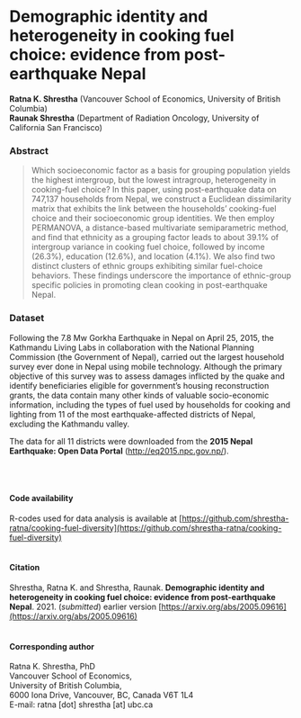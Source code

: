 # Demographic identity and heterogeneity in cooking fuel choice: evidence from post-earthquake Nepal

**Ratna K. Shrestha** (Vancouver School of Economics, University of British Columbia)<br/>
**Raunak Shrestha** (Department of Radiation Oncology, University of California San Francisco)<br/>


### Abstract
> Which socioeconomic factor as a basis for grouping population yields the highest intergroup, but the lowest intragroup, heterogeneity in cooking-fuel choice? In this paper, using post-earthquake data on 747,137 households from Nepal, we construct a Euclidean dissimilarity matrix that exhibits the link between the households’ cooking-fuel choice and their socioeconomic group identities. We then employ PERMANOVA, a distance-based multivariate semiparametric method, and find that ethnicity as a grouping factor leads to about 39.1% of intergroup variance in cooking fuel choice, followed by income (26.3%), education (12.6%), and location (4.1%). We also find two distinct clusters of ethnic groups exhibiting similar fuel-choice behaviors. These findings underscore the importance of ethnic-group specific policies in promoting clean cooking in post-earthquake Nepal.

### Dataset
Following the 7.8 Mw Gorkha Earthquake in Nepal on April 25, 2015, the Kathmandu Living Labs in collaboration with the National Planning Commission (the Government of Nepal), carried out the largest household survey ever done in Nepal using mobile technology. Although the primary objective of this survey was to assess damages inflicted by the quake and identify beneficiaries eligible for government’s housing reconstruction grants, the data contain many other kinds of valuable socio-economic information, including the types of fuel used by households for cooking and lighting from 11 of the most earthquake-affected districts of Nepal, excluding the Kathmandu valley. 

The data for all 11 districts were downloaded from the **2015 Nepal Earthquake: Open Data Portal** (<http://eq2015.npc.gov.np/>). 

<br/><br/>

#### Code availability
R-codes used for data analysis is available at [https://github.com/shrestha-ratna/cooking-fuel-diversity](https://github.com/shrestha-ratna/cooking-fuel-diversity)
<br/><br/>

#### Citation
Shrestha, Ratna K. and Shrestha, Raunak. **Demographic identity and heterogeneity in cooking fuel choice: evidence from post-earthquake Nepal**. 2021. (*submitted*) earlier version [https://arxiv.org/abs/2005.09616](https://arxiv.org/abs/2005.09616)
<br/><br/>

#### Corresponding author
Ratna K. Shrestha, PhD <br/>
Vancouver School of Economics, <br/>
University of British Columbia, <br/>
6000 Iona Drive, Vancouver, BC, Canada V6T 1L4 <br/>
E-mail: ratna [dot] shrestha [at] ubc.ca<br/>
